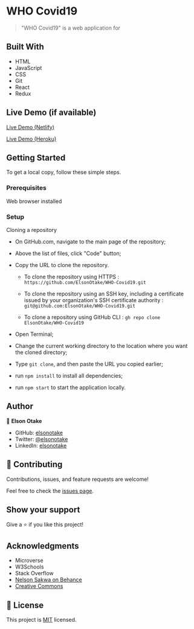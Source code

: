 # WHO Covid19

>"WHO Covid19" is a web application for 


## Built With

- HTML
- JavaScript
- CSS
- Git
- React
- Redux


## Live Demo (if available)

[Live Demo (Netlify)](https://elsonotake-who-covid19.netlify.app)

[Live Demo (Heroku)](https://elsonotake-who-covid19.herokuapp.com/)


## Getting Started

To get a local copy, follow these simple steps.

### Prerequisites

Web browser installed

### Setup

Cloning a repository

- On GitHub.com, navigate to the main page of the repository;

- Above the list of files, click "Code" button;

- Copy the URL to clone the repository. 

  - To clone the repository using HTTPS : `https://github.com/ElsonOtake/WHO-Covid19.git`

  - To clone the repository using an SSH key, including a certificate issued by your organization's SSH certificate authority : `git@github.com:ElsonOtake/WHO-Covid19.git`

  - To clone a repository using GitHub CLI : `gh repo clone ElsonOtake/WHO-Covid19`

- Open Terminal;

- Change the current working directory to the location where you want the cloned directory;

- Type `git clone`, and then paste the URL you copied earlier;

- run `npm install` to install all dependencies;

- run `npm start` to start the application locally.


## Author

👤 **Elson Otake**

- GitHub: [elsonotake](https://github.com/elsonotake)
- Twitter: [@elsonotake](https://twitter.com/elsonotake)
- LinkedIn: [elsonotake](https://linkedin.com/in/elsonotake)


## 🤝 Contributing

Contributions, issues, and feature requests are welcome!

Feel free to check the [issues page](../../issues/).


## Show your support

Give a ⭐️ if you like this project!


## Acknowledgments

- Microverse
- W3Schools
- Stack Overflow
- [Nelson Sakwa on Behance](https://www.behance.net/sakwadesignstudio)
- [Creative Commons](https://creativecommons.org/licenses/by-nc/4.0/)


## 📝 License

This project is [MIT](https://github.com/ElsonOtake/) licensed.
